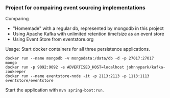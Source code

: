 ### Project for compairing event sourcing implementations

Comparing

- "Homemade" with a regular db, represented by mongodb in this project
- Using Apache Kafka with unlimited retention time/size as an event store
- Using Event Store from eventstore.org

Usage:
Start docker containers for all three persistence applications.
```
docker run --name mongodb -v mongodata:/data/db -d -p 27017:27017 mongo
docker run -p 9092:9092 -e ADVERTISED_HOST=localhost johnnypark/kafka-zookeeper 
docker run --name eventstore-node -it -p 2113:2113 -p 1113:1113 eventstore/eventstore
```

Start the application with ``mvn spring-boot:run``.
